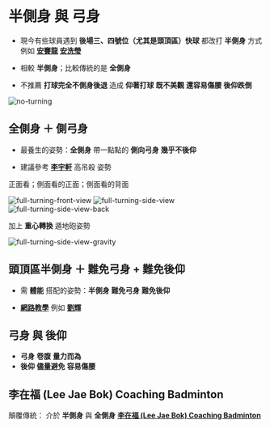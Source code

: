 # **半側身 與 弓身**
- 現今有些球員遇到 **後場三、四號位（尤其是頭頂區）快球** 都改打 **半側身** 方式 例如 [**安賽龍**](https://zh.wikipedia.org/zh-tw/%E5%AE%89%E8%B3%BD%E9%BE%8D) [**安洗瑩**](https://zh.wikipedia.org/zh-tw/%E5%AE%89%E6%B4%97%E7%91%A9)

- 相較 **半側身**；比較傳統的是 **全側身** 

- 不推薦 **打球完全不側身後退** 造成 **仰著打球** **既不美觀** **還容易傷腰** **後仰跌倒**

![no-turning](no-turning.png) 
## **全側身 ＋ 側弓身**
- 最養生的姿勢：**全側身** 帶一點點的 **側向弓身**  **幾乎不後仰**

- 建議參考 [**李宇軒**](https://www.google.com/search?q=%E6%9D%8E%E5%AE%87%E8%BB%92+%E7%BE%BD%E7%90%83) 高吊殺 姿勢 

正面看；側面看的正面；側面看的背面

![full-turning-front-view](full-turning-front-view.png) ![full-turning-side-view](full-turning-side-view.png) ![full-turning-side-view-back](full-turning-side-view-back.png) 

加上 **重心轉換** 遁地砲姿勢

![full-turning-side-view-gravity](full-turning-side-view-gravity.png) 

## **頭頂區半側身 ＋ 難免弓身 + 難免後仰**
- 需 **體能** 搭配的姿勢：**半側身**  **難免弓身** **難免後仰**

- [**網路教學**](https://www.google.com/search?q=%E5%8D%8A%E5%81%B4%E8%BA%AB+%E7%BE%BD%E7%90%83) 例如 [**劉輝**](https://www.google.com/search?q=%E5%8A%89%E8%BC%9D+%E7%BE%BD%E6%AF%9B%E7%90%83)

## **弓身 與 後仰**
- **弓身** **卷腹** **量力而為**
- **後仰** **儘量避免** **容易傷腰**

## **李在福 (Lee Jae Bok) Coaching Badminton**
顛覆傳統： 介於 **半側身** 與 **全側身** [**李在福 (Lee Jae Bok) Coaching Badminton**](https://www.google.com/search?q=coaching+badminton)


